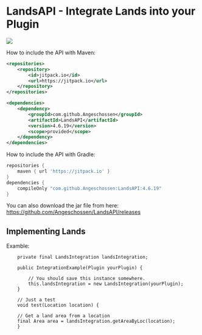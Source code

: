 # LandsAPI - Integrate Lands into your Plugin
[![](https://jitpack.io/v/Angeschossen/LandsAPI.svg)](https://jitpack.io/#Angeschossen/LandsAPI)


How to include the API with Maven: 
```xml
<repositories>
	<repository>
		<id>jitpack.io</id>
		<url>https://jitpack.io</url>
	</repository>
</repositories>

<dependencies>
    <dependency>
        <groupId>com.github.Angeschossen</groupId>
        <artifactId>LandsAPI</artifactId>
        <version>4.6.19</version>
        <scope>provided</scope>
    </dependency>
</dependencies>
```

How to include the API with Gradle:
```groovy
repositories {
	maven { url 'https://jitpack.io' }
}
dependencies {
    compileOnly "com.github.Angeschossen:LandsAPI:4.6.19"
}
```


You can also download the jar file from here: https://github.com/Angeschossen/LandsAPI/releases


## Implementing Lands
Examble:

```
    private final LandsIntegration landsIntegration;

    public IntegrationExample(Plugin yourPlugin) {

        // You should save this instance somewhere.
        this.landsIntegration = new LandsIntegration(yourPlugin);
    }

    // Just a test
    void test(Location location) {

    // Get a land area from a location
    final Area area = landsIntegration.getAreaByLoc(location);
    }

```
